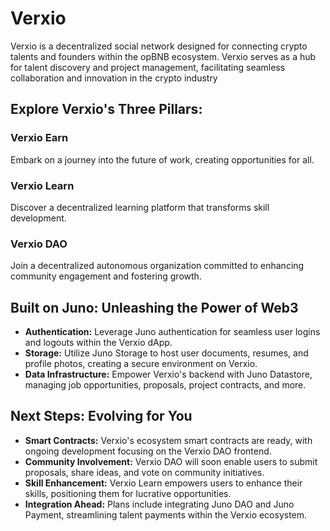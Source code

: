 # Verxio

Verxio is a decentralized social network designed for connecting crypto talents and founders within the opBNB ecosystem. Verxio serves as a hub for talent discovery and project management, facilitating seamless collaboration and innovation in the crypto industry

## Explore Verxio's Three Pillars:

### Verxio Earn
Embark on a journey into the future of work, creating opportunities for all.

### Verxio Learn
Discover a decentralized learning platform that transforms skill development.

### Verxio DAO
Join a decentralized autonomous organization committed to enhancing community engagement and fostering growth.

## Built on Juno: Unleashing the Power of Web3

- **Authentication:** Leverage Juno authentication for seamless user logins and logouts within the Verxio dApp.
- **Storage:** Utilize Juno Storage to host user documents, resumes, and profile photos, creating a secure environment on Verxio.
- **Data Infrastructure:** Empower Verxio's backend with Juno Datastore, managing job opportunities, proposals, project contracts, and more.

## Next Steps: Evolving for You

- **Smart Contracts:** Verxio's ecosystem smart contracts are ready, with ongoing development focusing on the Verxio DAO frontend.
- **Community Involvement:** Verxio DAO will soon enable users to submit proposals, share ideas, and vote on community initiatives.
- **Skill Enhancement:** Verxio Learn empowers users to enhance their skills, positioning them for lucrative opportunities.
- **Integration Ahead:** Plans include integrating Juno DAO and Juno Payment, streamlining talent payments within the Verxio ecosystem.



